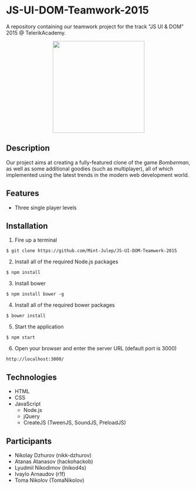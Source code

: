 # JS-UI-DOM-Teamwork-2015
A repository containing our teamwork project for the track "JS UI &amp; DOM" 2015 @ TelerikAcademy.

<p align="center">
  <img src="http://vignette1.wikia.nocookie.net/rap-battle-nation/images/c/c3/Bomberman2.png/revision/latest?cb=20131024214446" width="250" height="250"/>
</p>

## Description

Our project aims at creating a fully-featured clone of the game *Bomberman*, as well as some additional goodies (such as multiplayer), all of which implemented using the latest trends in the modern web development world.

## Features

- Three single player levels

## Installation

1. Fire up a terminal
```
$ git clone https://github.com/Mint-Julep/JS-UI-DOM-Teamwork-2015
```
2. Install all of the required Node.js packages
```
$ npm install
```
3. Install bower
```
$ npm install bower -g
```
4. Install all of the required bower packages
```
$ bower install
```
5. Start the application
```
$ npm start
```
6. Open your browser and enter the server URL (default port is 3000)
```
http://localhost:3000/
```

## Technologies

- HTML
- CSS
- JavaScript
   - Node.js
   - jQuery
   - CreateJS (TweenJS, SoundJS, PreloadJS)

## Participants

* Nikolay Dzhurov (nikk-dzhurov)
* Atanas Atanasov (hackohackob)
* Lyudmil Nikodimov (lnikod4s)
* Ivaylo Arnaudov (r1f)
* Toma Nikolov (TomaNikolov)

